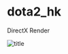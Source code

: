 # dota2_hk
DirectX Render

![title](https://github.com/carterrrj/dota2_hk/blob/master/32121323113213213213.PNG)
